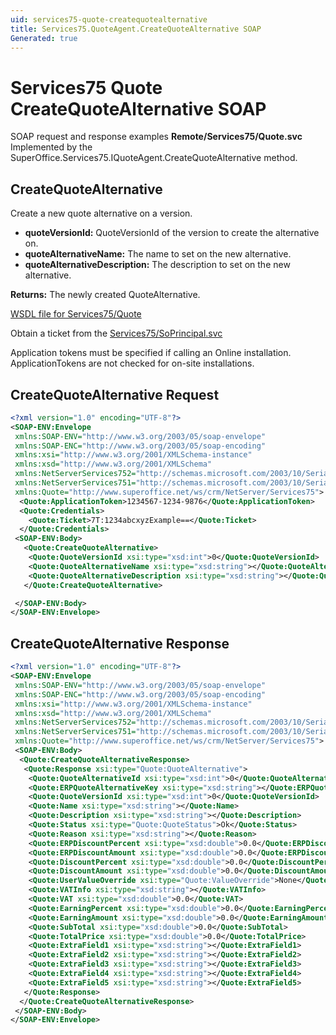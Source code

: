 ```yaml
---
uid: services75-quote-createquotealternative
title: Services75.QuoteAgent.CreateQuoteAlternative SOAP
Generated: true
---
```


# Services75 Quote CreateQuoteAlternative SOAP

SOAP request and response examples **Remote/Services75/Quote.svc**
Implemented by the <see cref="M:SuperOffice.Services75.IQuoteAgent.CreateQuoteAlternative">SuperOffice.Services75.IQuoteAgent.CreateQuoteAlternative</see> method.

## CreateQuoteAlternative

Create a new quote alternative on a version.

* **quoteVersionId:** QuoteVersionId of the version to create the alternative on.
* **quoteAlternativeName:** The name to set on the new alternative.
* **quoteAlternativeDescription:** The description to set on the new alternative.

**Returns:** The newly created QuoteAlternative.


[WSDL file for Services75/Quote](../Services75-Quote.md)

Obtain a ticket from the [Services75/SoPrincipal.svc](../SoPrincipal/SoPrincipal.md)

Application tokens must be specified if calling an Online installation. ApplicationTokens are not checked for on-site installations.

## CreateQuoteAlternative Request

```xml
<?xml version="1.0" encoding="UTF-8"?>
<SOAP-ENV:Envelope
 xmlns:SOAP-ENV="http://www.w3.org/2003/05/soap-envelope"
 xmlns:SOAP-ENC="http://www.w3.org/2003/05/soap-encoding"
 xmlns:xsi="http://www.w3.org/2001/XMLSchema-instance"
 xmlns:xsd="http://www.w3.org/2001/XMLSchema"
 xmlns:NetServerServices752="http://schemas.microsoft.com/2003/10/Serialization/Arrays"
 xmlns:NetServerServices751="http://schemas.microsoft.com/2003/10/Serialization/"
 xmlns:Quote="http://www.superoffice.net/ws/crm/NetServer/Services75">
  <Quote:ApplicationToken>1234567-1234-9876</Quote:ApplicationToken>
  <Quote:Credentials>
    <Quote:Ticket>7T:1234abcxyzExample==</Quote:Ticket>
  </Quote:Credentials>
 <SOAP-ENV:Body>
   <Quote:CreateQuoteAlternative>
    <Quote:QuoteVersionId xsi:type="xsd:int">0</Quote:QuoteVersionId>
    <Quote:QuoteAlternativeName xsi:type="xsd:string"></Quote:QuoteAlternativeName>
    <Quote:QuoteAlternativeDescription xsi:type="xsd:string"></Quote:QuoteAlternativeDescription>
   </Quote:CreateQuoteAlternative>

 </SOAP-ENV:Body>
</SOAP-ENV:Envelope>

```


## CreateQuoteAlternative Response

```xml
<?xml version="1.0" encoding="UTF-8"?>
<SOAP-ENV:Envelope
 xmlns:SOAP-ENV="http://www.w3.org/2003/05/soap-envelope"
 xmlns:SOAP-ENC="http://www.w3.org/2003/05/soap-encoding"
 xmlns:xsi="http://www.w3.org/2001/XMLSchema-instance"
 xmlns:xsd="http://www.w3.org/2001/XMLSchema"
 xmlns:NetServerServices752="http://schemas.microsoft.com/2003/10/Serialization/Arrays"
 xmlns:NetServerServices751="http://schemas.microsoft.com/2003/10/Serialization/"
 xmlns:Quote="http://www.superoffice.net/ws/crm/NetServer/Services75">
 <SOAP-ENV:Body>
  <Quote:CreateQuoteAlternativeResponse>
   <Quote:Response xsi:type="Quote:QuoteAlternative">
    <Quote:QuoteAlternativeId xsi:type="xsd:int">0</Quote:QuoteAlternativeId>
    <Quote:ERPQuoteAlternativeKey xsi:type="xsd:string"></Quote:ERPQuoteAlternativeKey>
    <Quote:QuoteVersionId xsi:type="xsd:int">0</Quote:QuoteVersionId>
    <Quote:Name xsi:type="xsd:string"></Quote:Name>
    <Quote:Description xsi:type="xsd:string"></Quote:Description>
    <Quote:Status xsi:type="Quote:QuoteStatus">Ok</Quote:Status>
    <Quote:Reason xsi:type="xsd:string"></Quote:Reason>
    <Quote:ERPDiscountPercent xsi:type="xsd:double">0.0</Quote:ERPDiscountPercent>
    <Quote:ERPDiscountAmount xsi:type="xsd:double">0.0</Quote:ERPDiscountAmount>
    <Quote:DiscountPercent xsi:type="xsd:double">0.0</Quote:DiscountPercent>
    <Quote:DiscountAmount xsi:type="xsd:double">0.0</Quote:DiscountAmount>
    <Quote:UserValueOverride xsi:type="Quote:ValueOverride">None</Quote:UserValueOverride>
    <Quote:VATInfo xsi:type="xsd:string"></Quote:VATInfo>
    <Quote:VAT xsi:type="xsd:double">0.0</Quote:VAT>
    <Quote:EarningPercent xsi:type="xsd:double">0.0</Quote:EarningPercent>
    <Quote:EarningAmount xsi:type="xsd:double">0.0</Quote:EarningAmount>
    <Quote:SubTotal xsi:type="xsd:double">0.0</Quote:SubTotal>
    <Quote:TotalPrice xsi:type="xsd:double">0.0</Quote:TotalPrice>
    <Quote:ExtraField1 xsi:type="xsd:string"></Quote:ExtraField1>
    <Quote:ExtraField2 xsi:type="xsd:string"></Quote:ExtraField2>
    <Quote:ExtraField3 xsi:type="xsd:string"></Quote:ExtraField3>
    <Quote:ExtraField4 xsi:type="xsd:string"></Quote:ExtraField4>
    <Quote:ExtraField5 xsi:type="xsd:string"></Quote:ExtraField5>
   </Quote:Response>
  </Quote:CreateQuoteAlternativeResponse>
 </SOAP-ENV:Body>
</SOAP-ENV:Envelope>

```

